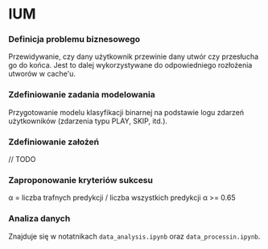 # IUM

### Definicja problemu biznesowego

Przewidywanie, czy dany użytkownik przewinie dany utwór czy przesłucha go do końca. Jest to dalej wykorzystywane do odpowiedniego rozłożenia utworów w cache'u.

### Zdefiniowanie zadania modelowania

Przygotowanie modelu klasyfikacji binarnej na podstawie logu zdarzeń użytkowników (zdarzenia typu PLAY, SKIP, itd.).

### Zdefiniowanie założeń

// TODO

### Zaproponowanie kryteriów sukcesu

α = liczba trafnych predykcji / liczba wszystkich predykcji
α >= 0.65

### Analiza danych

Znajduje się w notatnikach `data_analysis.ipynb` oraz `data_processin.ipynb`.